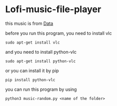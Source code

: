 # Lofi-music-file-player

this music is from <a href="https://lofigirl.com/releases/soothing-breeze/"  target="_blank" >Data</a>

before you run this program, you need to install vlc


  ``` sudo apt-get install vlc ```

and you need to install python-vlc

  ``` sudo apt-get install python-vlc ```

or you can install it by pip

  ``` pip install python-vlc ```

you can run this program by using

  ``` python3 music-random.py <name of the folder> ```
